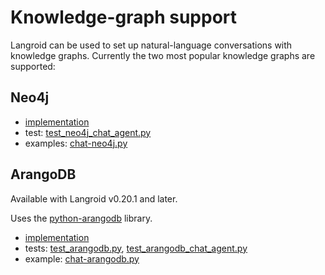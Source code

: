 # Knowledge-graph support

Langroid can be used to set up natural-language conversations with knowledge graphs.
Currently the two most popular knowledge graphs are supported:

## Neo4j

- [implementation](https://github.com/langroid/langroid/tree/main/langroid/agent/special/neo4j)
- test: [test_neo4j_chat_agent.py](https://github.com/langroid/langroid/blob/main/tests/main/test_neo4j_chat_agent.py)
- examples: [chat-neo4j.py](https://github.com/langroid/langroid/blob/main/examples/kg-chat/chat-neo4j.py) 

## ArangoDB

Available with Langroid v0.20.1 and later.

Uses the [python-arangodb](https://github.com/arangodb/python-arango) library.

- [implementation](https://github.com/langroid/langroid/tree/main/langroid/agent/special/arangodb)
- tests: [test_arangodb.py](https://github.com/langroid/langroid/blob/main/tests/main/test_arangodb.py), [test_arangodb_chat_agent.py](https://github.com/langroid/langroid/blob/main/tests/main/test_arangodb_chat_agent.py)
- example: [chat-arangodb.py](https://github.com/langroid/langroid/blob/main/examples/kg-chat/chat-arangodb.py)


